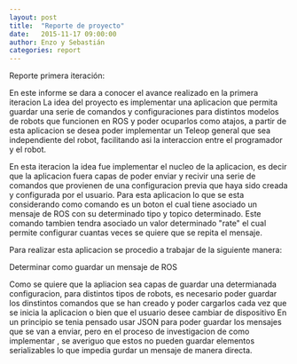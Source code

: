 ```yaml
---
layout: post
title:  "Reporte de proyecto"
date:   2015-11-17 09:00:00
author: Enzo y Sebastián
categories: report
---
```


Reporte primera iteración:

En este informe se dara a conocer el avance realizado en la primera iteracion 
La idea del proyecto es implementar una aplicacion que permita guardar una serie de comandos  y configuraciones para distintos modelos de robots que funcionen en ROS y poder ocuparlos como atajos, a partir de esta aplicacion se desea poder implementar un Teleop general que sea independiente del robot, facilitando asi la interaccion entre el programador y el robot.

En esta iteracion la idea fue implementar el nucleo de la aplicacion, es decir que la aplicacion fuera capas de poder enviar  y recivir una serie de comandos que provienen de una configuracion previa que haya sido creada y configurada por el usuario. Para esta aplicacion lo que se esta considerando como comando es un boton el cual tiene asociado un mensaje de ROS con su determinado tipo y topico  determinado. Este comando tambien tendra asociado un valor determinado "rate" el cual permite configurar cuantas veces se quiere que se repita el mensaje.

Para realizar esta aplicacion se procedio a trabajar de la siguiente manera:

Determinar como guardar un mensaje  de ROS

Como se quiere que la apliacion sea capas de guardar una determianada configuracion, para distintos tipos de robots, es necesario poder guardar los dinstintos comandos que se han creado y poder cargarlos cada vez que se inicia la aplicacion o bien que el usuario desee cambiar de dispositivo
En  un principio se tenia pensado usar JSON para poder guardar los mensajes que se van a  enviar, pero en el proceso de investigacion de como implementar , se averiguo que estos no pueden guardar elementos serializables  lo que impedia gurdar un mensaje de manera directa. 
